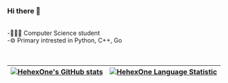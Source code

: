 ### Hi there 👋  
<br/>
-👨🏻‍💻 Computer Science student  <br/>
-⚙️ Primary intrested in Python, C++, Go  <br/>
<br/>
<br/>

| [![HehexOne's GitHub stats](https://github-readme-stats.vercel.app/api?username=HehexOne&count_private=true&theme=dark)](https://github.com/HehexOne) | [![HehexOne Language Statistic](https://github-readme-stats.vercel.app/api/top-langs/?username=HehexOne&theme=dark&count_private=true&hide=javascript,html,css,jupyter%20notebook&layout=compact)](https://github.com/HehexOne) |
|---|---|
